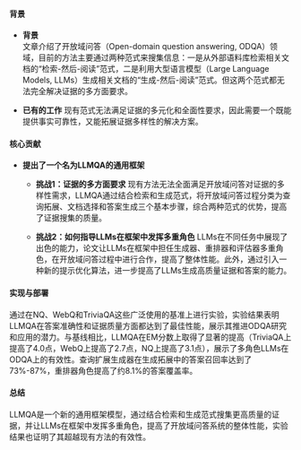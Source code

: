 #### 背景
- **背景**       
    文章介绍了开放域问答（Open-domain question answering, ODQA）领域，目前的方法主要通过两种范式来搜集信息：一是从外部语料库检索相关文档的“检索-然后-阅读”范式，二是利用大型语言模型（Large Language Models, LLMs）生成相关文档的“生成-然后-阅读”范式。但这两个范式都无法完全解决证据的多方面要求。

- **已有的工作**
    现有范式无法满足证据的多元化和全面性要求，因此需要一个既能提供事实可靠性，又能拓展证据多样性的解决方案。

#### 核心贡献
- **提出了一个名为LLMQA的通用框架**
    - **挑战1：证据的多方面要求**
        现有方法无法全面满足开放域问答对证据的多样性需求，LLMQA通过结合检索和生成范式，将开放域问答过程分类为查询拓展、文档选择和答案生成三个基本步骤，综合两种范式的优势，提高了证据搜集的质量。

    - **挑战2：如何指导LLMs在框架中发挥多重角色**
        LLMs在不同任务中展现了出色的能力，论文让LLMs在框架中担任生成器、重排器和评估器多重角色，在开放域问答过程中进行合作，提高了整体性能。此外，通过引入一种新的提示优化算法，进一步提高了LLMs生成高质量证据和答案的能力。
    
#### 实现与部署
通过在NQ、WebQ和TriviaQA这些广泛使用的基准上进行实验，实验结果表明LLMQA在答案准确性和证据质量方面都达到了最佳性能，展示其推进ODQA研究和应用的潜力。与基线相比，LLMQA在EM分数上取得了显著的提高（TriviaQA上提高了4.0点，WebQ上提高了2.7点，NQ上提高了3.1点），展示了多角色LLMs在ODQA上的有效性。查询扩展生成器在生成拓展中的答案召回率达到了73%-87%，重排器角色提高了约8.1%的答案覆盖率。

#### 总结
LLMQA是一个新的通用框架模型，通过结合检索和生成范式搜集更高质量的证据，并让LLMs在框架中发挥多重角色，提高了开放域问答系统的整体性能，实验结果也证明了其超越现有方法的有效性。